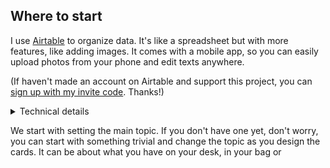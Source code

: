 Where to start
--------

I use [Airtable](https://airtable.com/) to organize data. It's like a spreadsheet but with more features, like adding images. It comes with a mobile app, so you can easily upload photos from your phone and edit texts anywhere.

(If haven't made an account on Airtable and support this project, you can [sign up with my invite code](https://airtable.com/invite/r/vt3Outyp). Thanks!)

<details>
<summary>
  Technical details
</summary>
oi
</details>

We start with setting the main topic. If you don't have one yet, don't worry, you can start with something trivial and change the topic as you design the cards. It can be about what you have on your desk, in your bag or 

